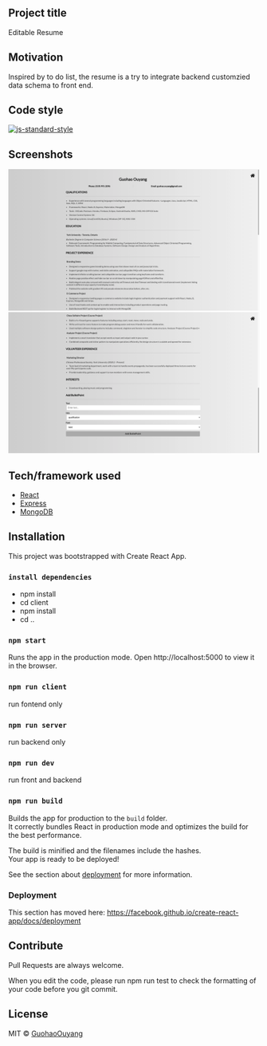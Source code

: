 ## Project title
Editable Resume

## Motivation
Inspired by to do list, the resume is a try to integrate backend customzied data schema to front end.

## Code style
[![js-standard-style](https://img.shields.io/badge/code%20style-standard-brightgreen.svg?style=flat)](https://github.com/feross/standard)
 
## Screenshots
![screenshot1](/client/src/components/bgImages/screenshot1.png?raw=true "Optional Title")
![screenshot2](/client/src/components/bgImages/screenshot2.png?raw=true "Optional Title")

## Tech/framework used
- [React](https://reactjs.org/)
- [Express](https://expressjs.com/)
- [MongoDB](https://www.mongodb.com/cloud/atlas)

## Installation
This project was bootstrapped with Create React App.

### `install dependencies`
- npm install
- cd client 
- npm install
- cd ..

### `npm start`
Runs the app in the production mode.
Open http://localhost:5000 to view it in the browser.

### `npm run client`
run fontend only

### `npm run server`
run backend only

### `npm run dev`
run front and backend

### `npm run build`

Builds the app for production to the `build` folder.<br />
It correctly bundles React in production mode and optimizes the build for the best performance.

The build is minified and the filenames include the hashes.<br />
Your app is ready to be deployed!

See the section about [deployment](https://facebook.github.io/create-react-app/docs/deployment) for more information.

### Deployment

This section has moved here: https://facebook.github.io/create-react-app/docs/deployment

## Contribute

Pull Requests are always welcome.

When you edit the code, please run npm run test to check the formatting of your code before you git commit.


## License

MIT © [GuohaoOuyang]()
